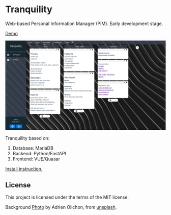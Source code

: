 # Tranquility
Web-based Personal Information Manager (PIM). Early development stage.

[Demo](https://demo.divetoh.ru/)

![Screen](/doc/img/screen.jpg)

Tranquility based on:
1. Database: MariaDB
2. Backend: Python/FastAPI
3. Frontend: VUE/Quasar

[Install instruction.](/doc/install.md)

## License

This project is licensed under the terms of the MIT license.

Background [Photo](https://unsplash.com/photos/gOdavfpH-3s) by Adrien Olichon, from [unsplash](https://unsplash.com/license).